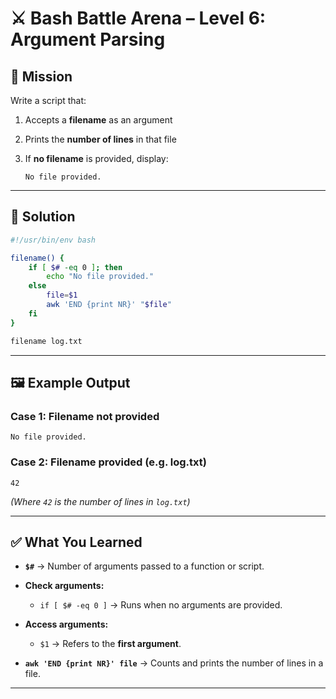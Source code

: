 # ⚔️ Bash Battle Arena – Level 6: Argument Parsing

## 🏹 Mission

Write a script that:

1. Accepts a **filename** as an argument
2. Prints the **number of lines** in that file
3. If **no filename** is provided, display:

   ```
   No file provided.
   ```

---

## 🧠 Solution

```bash
#!/usr/bin/env bash

filename() {
    if [ $# -eq 0 ]; then
        echo "No file provided."
    else
        file=$1
        awk 'END {print NR}' "$file"
    fi
}

filename log.txt
```

---

## 🖼 Example Output

### Case 1: Filename not provided

```
No file provided.
```

### Case 2: Filename provided (e.g. log.txt)

```
42
```

*(Where `42` is the number of lines in `log.txt`)*

---

## ✅ What You Learned

* **`$#`** → Number of arguments passed to a function or script.
* **Check arguments:**

  * `if [ $# -eq 0 ]` → Runs when no arguments are provided.
* **Access arguments:**

  * `$1` → Refers to the **first argument**.
* **`awk 'END {print NR}' file`** → Counts and prints the number of lines in a file.

---
